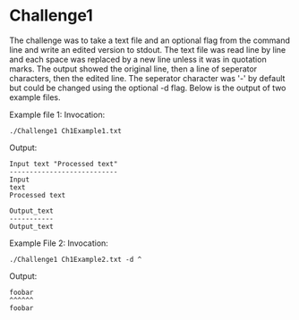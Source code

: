 # Challenge1


The challenge was to take a text file and an optional flag from the command line and write an edited version to stdout.
The text file was read line by line and each space was replaced by a new line unless it was in quotation marks.
The output showed the original line, then a line of seperator characters, then the edited line.
The seperator character was '-' by default but could be changed using the optional -d flag.
Below is the output of two example files.

Example file 1:
Invocation:
```
./Challenge1 Ch1Example1.txt
```
Output:
```
Input text "Processed text"
---------------------------
Input
text
Processed text

Output_text
-----------
Output_text
```
Example File 2:
Invocation:
```
./Challenge1 Ch1Example2.txt -d ^
```
Output:
```
foobar
^^^^^^
foobar
```

